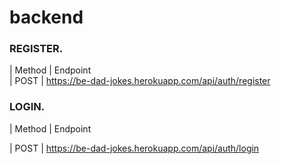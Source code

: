 # backend

### REGISTER.

| Method | Endpoint                                                                                                                                                                                                                         
| POST   | https://be-dad-jokes.herokuapp.com/api/auth/register                                                                                                                        
 

### LOGIN.

| Method | Endpoint 

| POST   | https://be-dad-jokes.herokuapp.com/api/auth/login 